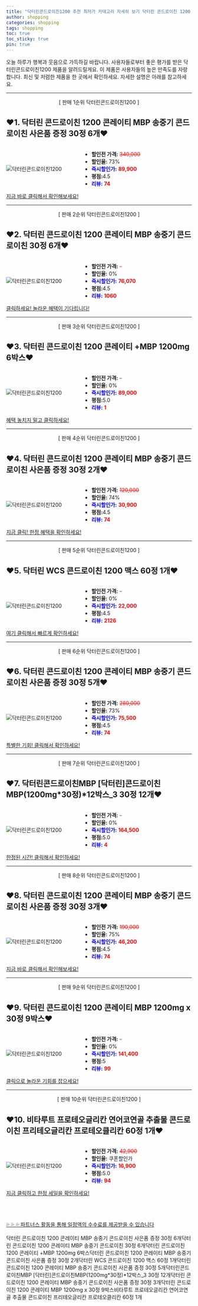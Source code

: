 ```yaml
---
title: "닥터린콘드로이친1200 추천 최저가 카테고리 자세히 보기 닥터린 콘드로이친 1200 콘레이티 MBP"
author: shopping
categories: shopping
tags: shopping
toc: true
toc_sticky: true
pin: true
---
```

오늘 하루가 행복과 웃음으로 가득하길 바랍니다. 사용자들로부터 좋은 평가를 받은 닥터린콘드로이친1200 제품을 알려드릴게요. 이 제품은 사용자들의 높은 만족도를 자랑합니다. 최신 및 저렴한 제품을 한 곳에서 확인하세요. 자세한 설명은 아래를 참고하세요.

---
<p class="toplist" style="margin: 0 auto; display: block; width: fit-content;">[ 판매 1순위 닥터린콘드로이친1200 ]</p>

<h2><strong>❤️1. 닥터린 콘드로이친 1200 콘레이티 MBP 송중기 콘드로이친 사은품 증정 30정 6개❤️</strong></h2>

<div style="display: flex; align-items: center;">
    <div style="flex: 0.4;">
        <img src="https://thumbnail7.coupangcdn.com/thumbnails/remote/230x230ex/image/vendor_inventory/ee73/12d0d929c6837b65a6e40dfedb928d7ca14b7652e5029e0b23246549d044.jpg" alt="닥터린콘드로이친1200" style="max-width: 100%;">
    </div>
    <div style="flex: 0.6; margin-left: 10px;">
        <ul>
            <li><strong>할인전 가격:</strong> <del style="color: red;">340,000</del></li>
            <li><strong>할인율:</strong> 73%</li>
            <li><span style='color:blue'><strong>즉시할인가:</strong></span> <span style='color:red'><strong>89,900</strong></span></li>
            <li><strong>평점:</strong>4.5</li>
            <li><span style='color:blue'><strong>리뷰:</strong></span> <span style='color:red'><strong>74</strong></span></li>
        </ul>
    </div>
</div>
<div class="center">
    <a href="https://selin100587.github.io?lptag=AF9450613&subid=githubio&pageKey=8203983652&traceid=V0-153&itemId=17015284644&vendorItemId=84190998467" class="myButton">
        지금 바로 클릭해서 확인해보세요!
    </a>
</div>


---
<p class="toplist" style="margin: 0 auto; display: block; width: fit-content;">[ 판매 2순위 닥터린콘드로이친1200 ]</p>

<h2><strong>❤️2. 닥터린 콘드로이친 1200 콘레이티 MBP 송중기 콘드로이친 30정 6개❤️</strong></h2>

<div style="display: flex; align-items: center;">
    <div style="flex: 0.4;">
        <img src="https://thumbnail7.coupangcdn.com/thumbnails/remote/230x230ex/image/vendor_inventory/4329/d46f2a4286d764ca493f925e18eea3af556d95699e660dabb78d8d279e03.png" alt="닥터린콘드로이친1200" style="max-width: 100%;">
    </div>
    <div style="flex: 0.6; margin-left: 10px;">
        <ul>
            <li><strong>할인전 가격:</strong> <del style="color: red;">-</del></li>
            <li><strong>할인율:</strong> 0%</li>
            <li><span style='color:blue'><strong>즉시할인가:</strong></span> <span style='color:red'><strong>76,070</strong></span></li>
            <li><strong>평점:</strong>4.5</li>
            <li><span style='color:blue'><strong>리뷰:</strong></span> <span style='color:red'><strong>1060</strong></span></li>
        </ul>
    </div>
</div>
<div class="center">
    <a href="https://selin100587.github.io?lptag=AF9450613&subid=githubio&pageKey=7224497666&traceid=V0-153&itemId=18316786196&vendorItemId=88849414096" class="myButton">
        클릭하세요! 놀라운 혜택이 기다립니다!
    </a>
</div>


---
<p class="toplist" style="margin: 0 auto; display: block; width: fit-content;">[ 판매 3순위 닥터린콘드로이친1200 ]</p>

<h2><strong>❤️3. 닥터린 콘드로이친 1200 콘레이티 +MBP 1200mg 6박스❤️</strong></h2>

<div style="display: flex; align-items: center;">
    <div style="flex: 0.4;">
        <img src="https://thumbnail7.coupangcdn.com/thumbnails/remote/230x230ex/image/vendor_inventory/4b39/a93a9a3e430de87b45f34c7a053c17bc9837cb2637f1ce128efa940e2613.jpg" alt="닥터린콘드로이친1200" style="max-width: 100%;">
    </div>
    <div style="flex: 0.6; margin-left: 10px;">
        <ul>
            <li><strong>할인전 가격:</strong> <del style="color: red;">-</del></li>
            <li><strong>할인율:</strong> 0%</li>
            <li><span style='color:blue'><strong>즉시할인가:</strong></span> <span style='color:red'><strong>89,000</strong></span></li>
            <li><strong>평점:</strong>5.0</li>
            <li><span style='color:blue'><strong>리뷰:</strong></span> <span style='color:red'><strong>1</strong></span></li>
        </ul>
    </div>
</div>
<div class="center">
    <a href="https://selin100587.github.io?lptag=AF9450613&subid=githubio&pageKey=8218051167&traceid=V0-153&itemId=23611211589&vendorItemId=90636860092" class="myButton">
        혜택 놓치지 말고 클릭하세요!
    </a>
</div>


---
<p class="toplist" style="margin: 0 auto; display: block; width: fit-content;">[ 판매 4순위 닥터린콘드로이친1200 ]</p>

<h2><strong>❤️4. 닥터린 콘드로이친 1200 콘레이티 MBP 송중기 콘드로이친 사은품 증정 30정 2개❤️</strong></h2>

<div style="display: flex; align-items: center;">
    <div style="flex: 0.4;">
        <img src="https://thumbnail10.coupangcdn.com/thumbnails/remote/230x230ex/image/vendor_inventory/4ffa/56680fe5de469617f2a21d0dd14091413ac2c78b8b0d21d9dac7c45d9e04.jpg" alt="닥터린콘드로이친1200" style="max-width: 100%;">
    </div>
    <div style="flex: 0.6; margin-left: 10px;">
        <ul>
            <li><strong>할인전 가격:</strong> <del style="color: red;">120,000</del></li>
            <li><strong>할인율:</strong> 74%</li>
            <li><span style='color:blue'><strong>즉시할인가:</strong></span> <span style='color:red'><strong>30,900</strong></span></li>
            <li><strong>평점:</strong>4.5</li>
            <li><span style='color:blue'><strong>리뷰:</strong></span> <span style='color:red'><strong>74</strong></span></li>
        </ul>
    </div>
</div>
<div class="center">
    <a href="https://selin100587.github.io?lptag=AF9450613&subid=githubio&pageKey=8203983652&traceid=V0-153&itemId=17015284646&vendorItemId=84190998481" class="myButton">
        지금 클릭! 한정 혜택을 확인하세요!
    </a>
</div>


---
<p class="toplist" style="margin: 0 auto; display: block; width: fit-content;">[ 판매 5순위 닥터린콘드로이친1200 ]</p>

<h2><strong>❤️5. 닥터린 WCS 콘드로이친 1200 맥스 60정 1개❤️</strong></h2>

<div style="display: flex; align-items: center;">
    <div style="flex: 0.4;">
        <img src="https://thumbnail7.coupangcdn.com/thumbnails/remote/230x230ex/image/vendor_inventory/3b83/2e3313b44d788bcb0ec852d135c43fed8c43015df2362f58a8b182599420.jpg" alt="닥터린콘드로이친1200" style="max-width: 100%;">
    </div>
    <div style="flex: 0.6; margin-left: 10px;">
        <ul>
            <li><strong>할인전 가격:</strong> <del style="color: red;">-</del></li>
            <li><strong>할인율:</strong> 0%</li>
            <li><span style='color:blue'><strong>즉시할인가:</strong></span> <span style='color:red'><strong>22,000</strong></span></li>
            <li><strong>평점:</strong>4.5</li>
            <li><span style='color:blue'><strong>리뷰:</strong></span> <span style='color:red'><strong>2126</strong></span></li>
        </ul>
    </div>
</div>
<div class="center">
    <a href="https://selin100587.github.io?lptag=AF9450613&subid=githubio&pageKey=7676969728&traceid=V0-153&itemId=20495117388&vendorItemId=90637807947" class="myButton">
        여기 클릭해서 빠르게 확인하세요!
    </a>
</div>


---
<p class="toplist" style="margin: 0 auto; display: block; width: fit-content;">[ 판매 6순위 닥터린콘드로이친1200 ]</p>

<h2><strong>❤️6. 닥터린 콘드로이친 1200 콘레이티 MBP 송중기 콘드로이친 사은품 증정 30정 5개❤️</strong></h2>

<div style="display: flex; align-items: center;">
    <div style="flex: 0.4;">
        <img src="https://thumbnail8.coupangcdn.com/thumbnails/remote/230x230ex/image/vendor_inventory/6deb/893291064b06d58fb640e4ab1f40f09233dc9b623ef5d7087a09b0f77d57.jpg" alt="닥터린콘드로이친1200" style="max-width: 100%;">
    </div>
    <div style="flex: 0.6; margin-left: 10px;">
        <ul>
            <li><strong>할인전 가격:</strong> <del style="color: red;">280,000</del></li>
            <li><strong>할인율:</strong> 73%</li>
            <li><span style='color:blue'><strong>즉시할인가:</strong></span> <span style='color:red'><strong>75,500</strong></span></li>
            <li><strong>평점:</strong>4.5</li>
            <li><span style='color:blue'><strong>리뷰:</strong></span> <span style='color:red'><strong>74</strong></span></li>
        </ul>
    </div>
</div>
<div class="center">
    <a href="https://selin100587.github.io?lptag=AF9450613&subid=githubio&pageKey=8203983652&traceid=V0-153&itemId=17015284643&vendorItemId=84190998463" class="myButton">
        특별한 기회! 클릭해서 확인하세요!
    </a>
</div>


---
<p class="toplist" style="margin: 0 auto; display: block; width: fit-content;">[ 판매 7순위 닥터린콘드로이친1200 ]</p>

<h2><strong>❤️7. 닥터린콘드로이친MBP [닥터린]콘드로이친MBP(1200mg*30정)*12박스_3 30정 12개❤️</strong></h2>

<div style="display: flex; align-items: center;">
    <div style="flex: 0.4;">
        <img src="https://thumbnail10.coupangcdn.com/thumbnails/remote/230x230ex/image/vendor_inventory/e799/e28cc8eed9312de92bd5956c32e4c22d9c378bfa5378d28d998bed396f4a.jpg" alt="닥터린콘드로이친1200" style="max-width: 100%;">
    </div>
    <div style="flex: 0.6; margin-left: 10px;">
        <ul>
            <li><strong>할인전 가격:</strong> <del style="color: red;">-</del></li>
            <li><strong>할인율:</strong> 0%</li>
            <li><span style='color:blue'><strong>즉시할인가:</strong></span> <span style='color:red'><strong>164,500</strong></span></li>
            <li><strong>평점:</strong>5.0</li>
            <li><span style='color:blue'><strong>리뷰:</strong></span> <span style='color:red'><strong>4</strong></span></li>
        </ul>
    </div>
</div>
<div class="center">
    <a href="https://selin100587.github.io?lptag=AF9450613&subid=githubio&pageKey=8203998446&traceid=V0-153&itemId=23714960947&vendorItemId=90739834935" class="myButton">
        한정된 시간! 클릭해서 확인하세요!
    </a>
</div>


---
<p class="toplist" style="margin: 0 auto; display: block; width: fit-content;">[ 판매 8순위 닥터린콘드로이친1200 ]</p>

<h2><strong>❤️8. 닥터린 콘드로이친 1200 콘레이티 MBP 송중기 콘드로이친 사은품 증정 30정 3개❤️</strong></h2>

<div style="display: flex; align-items: center;">
    <div style="flex: 0.4;">
        <img src="https://thumbnail8.coupangcdn.com/thumbnails/remote/230x230ex/image/vendor_inventory/993f/513f1f9a8456c44617effd5048f0b65d0a38c6b1c2a84ae320da451ed193.jpg" alt="닥터린콘드로이친1200" style="max-width: 100%;">
    </div>
    <div style="flex: 0.6; margin-left: 10px;">
        <ul>
            <li><strong>할인전 가격:</strong> <del style="color: red;">190,000</del></li>
            <li><strong>할인율:</strong> 75%</li>
            <li><span style='color:blue'><strong>즉시할인가:</strong></span> <span style='color:red'><strong>46,200</strong></span></li>
            <li><strong>평점:</strong>4.5</li>
            <li><span style='color:blue'><strong>리뷰:</strong></span> <span style='color:red'><strong>74</strong></span></li>
        </ul>
    </div>
</div>
<div class="center">
    <a href="https://selin100587.github.io?lptag=AF9450613&subid=githubio&pageKey=8203983652&traceid=V0-153&itemId=17015284642&vendorItemId=84190998457" class="myButton">
        지금 바로 클릭해서 확인해보세요!
    </a>
</div>


---
<p class="toplist" style="margin: 0 auto; display: block; width: fit-content;">[ 판매 9순위 닥터린콘드로이친1200 ]</p>

<h2><strong>❤️9. 닥터린 콘드로이친 1200 콘레이티 MBP 1200mg x 30정 9박스❤️</strong></h2>

<div style="display: flex; align-items: center;">
    <div style="flex: 0.4;">
        <img src="https://thumbnail9.coupangcdn.com/thumbnails/remote/230x230ex/image/vendor_inventory/b587/a2be6137e4abfca19d1407faf33b29992ec7d475070e77a6f7194d85c485.jpg" alt="닥터린콘드로이친1200" style="max-width: 100%;">
    </div>
    <div style="flex: 0.6; margin-left: 10px;">
        <ul>
            <li><strong>할인전 가격:</strong> <del style="color: red;">-</del></li>
            <li><strong>할인율:</strong> 0%</li>
            <li><span style='color:blue'><strong>즉시할인가:</strong></span> <span style='color:red'><strong>141,400</strong></span></li>
            <li><strong>평점:</strong>5</li>
            <li><span style='color:blue'><strong>리뷰:</strong></span> <span style='color:red'><strong>99</strong></span></li>
        </ul>
    </div>
</div>
<div class="center">
    <a href="https://selin100587.github.io?lptag=AF9450613&subid=githubio&pageKey=8209651511&traceid=V0-153&itemId=23560000219&vendorItemId=90585996960" class="myButton">
        클릭으로 놀라운 기회를 잡으세요!
    </a>
</div>


---
<p class="toplist" style="margin: 0 auto; display: block; width: fit-content;">[ 판매 10순위 닥터린콘드로이친1200 ]</p>

<h2><strong>❤️10. 비타루트 프로테오글리칸 연어코연골 추출물 콘드로이친 프리테오글리칸 프로테오클리칸 60정 1개❤️</strong></h2>

<div style="display: flex; align-items: center;">
    <div style="flex: 0.4;">
        <img src="https://thumbnail6.coupangcdn.com/thumbnails/remote/230x230ex/image/vendor_inventory/8663/d8c161cbf1e762c3d5f0dbb3e82ed361123a8f13f463dc2d9a1249fa6d6a.jpg" alt="닥터린콘드로이친1200" style="max-width: 100%;">
    </div>
    <div style="flex: 0.6; margin-left: 10px;">
        <ul>
            <li><strong>할인전 가격:</strong> <del style="color: red;">42,900</del></li>
            <li><strong>할인율:</strong> 쿠폰할인가</li>
            <li><span style='color:blue'><strong>즉시할인가:</strong></span> <span style='color:red'><strong>16,900</strong></span></li>
            <li><strong>평점:</strong>5.0</li>
            <li><span style='color:blue'><strong>리뷰:</strong></span> <span style='color:red'><strong>94</strong></span></li>
        </ul>
    </div>
</div>
<div class="center">
    <a href="https://selin100587.github.io?lptag=AF9450613&subid=githubio&pageKey=7728741856&traceid=V0-153&itemId=22167085174&vendorItemId=90738201390" class="myButton">
        지금 클릭하고 한정 세일을 확인하세요!
    </a>
</div>

<br><br><br>[💦 💦 💦 파트너스 활동을 통해 일정액의 수수료를 제공받을 수 있습니다](https://link.coupang.com/a/bcpT2c)<br><br>닥터린 콘드로이친 1200 콘레이티 MBP 송중기 콘드로이친 사은품 증정 30정 6개닥터린 콘드로이친 1200 콘레이티 MBP 송중기 콘드로이친 30정 6개닥터린 콘드로이친 1200 콘레이티 +MBP 1200mg 6박스닥터린 콘드로이친 1200 콘레이티 MBP 송중기 콘드로이친 사은품 증정 30정 2개닥터린 WCS 콘드로이친 1200 맥스 60정 1개닥터린 콘드로이친 1200 콘레이티 MBP 송중기 콘드로이친 사은품 증정 30정 5개닥터린콘드로이친MBP [닥터린]콘드로이친MBP(1200mg*30정)*12박스_3 30정 12개닥터린 콘드로이친 1200 콘레이티 MBP 송중기 콘드로이친 사은품 증정 30정 3개닥터린 콘드로이친 1200 콘레이티 MBP 1200mg x 30정 9박스비타루트 프로테오글리칸 연어코연골 추출물 콘드로이친 프리테오글리칸 프로테오클리칸 60정 1개